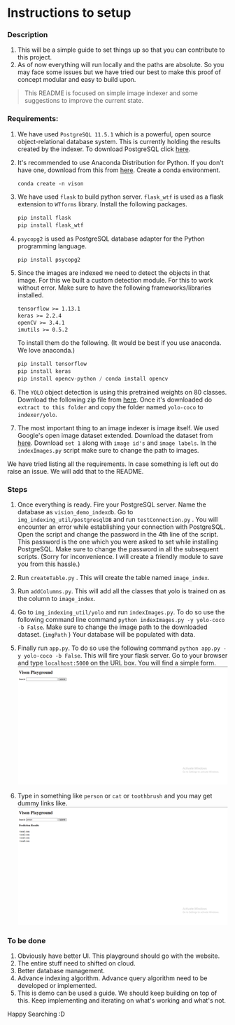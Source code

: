 # Instructions to setup

### Description 

1. This will be a simple guide to set things up so that you can contribute to this project. 
2. As of now everything will run locally and the paths are absolute. So you may face some issues but we have tried our best to make this proof of concept modular and easy to build upon.

> This README is focused on simple image indexer and some suggestions to improve the current state. 

### Requirements: 

1. We have used `PostgreSQL 11.5.1` which is a powerful, open source object-relational database system. This is currently holding the results created by the indexer. To download PostgreSQL click [here](https://www.enterprisedb.com/downloads/postgres-postgresql-downloads). 

2. It's recommended to use Anaconda Distribution for Python. If you don't have one, download from this from [here](https://www.anaconda.com/distribution/). Create a conda environment. 

   ```
   conda create -n vison
   ```

3. We have used `flask` to build python server. `flask_wtf` is used as a flask extension to `WTforms` library. Install the following packages. 

   ```python
   pip install flask
   pip install flask_wtf
   ```

4. `psycopg2` is used as PostgreSQL database adapter for the Python programming language. 

   ```python
   pip install psycopg2
   ```

5. Since the images are indexed we need to detect the objects in that image. For this we built a custom detection module. For this to work without error. Make sure to have the following frameworks/libraries installed. 

   ```
   tensorflow >= 1.13.1
   keras >= 2.2.4
   openCV >= 3.4.1
   imutils >= 0.5.2
   ```

   To install them do the following. (It would be best if you use anaconda. We love anaconda.)

   ```python
   pip install tensorflow
   pip install keras
   pip install opencv-python / conda install opencv
   ```

6. The `YOLO` object detection is using this pretrained weights on 80 classes. Download the following zip file from [here](https://drive.google.com/file/d/1lgA32mpDNcbkPxpE8ISJugAAdStx9JkV/view?usp=sharing).  Once it's downloaded do `extract to this folder`  and copy the folder named `yolo-coco` to `indexer/yolo`. 

7. The most important thing to an image indexer is image itself. We used Google's open image dataset extended. Download the dataset from [here](https://storage.googleapis.com/openimages/web/extended.html). Download `set 1` along with `image id's` and `image labels`. In the `indexImages.py` script make sure to change the path to images. 

We have tried listing all the requirements. In case something is left out do raise an issue. We will add that to the README. 

### Steps
 
1. Once everything is ready. Fire your PostgreSQL server. Name the database as `vision_demo_indexdb`. Go to `img_indexing_util/postgresqlDB` and run `testConnection.py` . You will encounter an error while establishing your connection with PostgreSQL. Open the script and change the password in the 4th line of the script. This password is the one which you were asked to set while installing PostgreSQL. Make sure to change the password in all the subsequent scripts. (Sorry for inconvenience. I will create a friendly module to save you from this hassle.)
2. Run `createTable.py` . This will create the table named `image_index`. 
3. Run `addColumns.py`. This will add all the classes that yolo is trained on as the column to `image_index`.
4. Go to `img_indexing_util/yolo` and run `indexImages.py`. To do so use the following command line command `python indexImages.py -y yolo-coco -b False`. Make sure to change the image path to the downloaded dataset. (`imgPath` ) Your database will be populated with data. 
5. Finally run `app.py`. To do so use the following command `python app.py -y yolo-coco -b False`. This will fire your flask server. Go to your browser and type `localhost:5000` on the URL box. You will find a simple form. ![](yolo/images/index.png)

6. Type in something like `person` or `cat` or `toothbrush` and you may get dummy links like. ![](yolo/images/search.png)

### To be done

1. Obviously have better UI. This playground should go with the website. 
2. The entire stuff need to shifted on cloud. 
3. Better database management.
4. Advance indexing algorithm. Advance query algorithm need to be developed or implemented. 
5. This is demo can be used a guide. We should keep building on top of this. Keep implementing and iterating on what's working and what's not. 

Happy Searching :D
